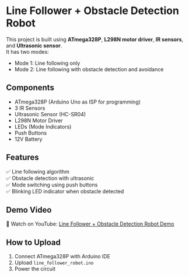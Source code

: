 # Line Follower + Obstacle Detection Robot

This project is built using **ATmega328P**, **L298N motor driver**, **IR sensors**, and **Ultrasonic sensor**.  
It has two modes:
- Mode 1: Line following only
- Mode 2: Line following with obstacle detection and avoidance

## Components
- ATmega328P (Arduino Uno as ISP for programming)
- 3 IR Sensors
- Ultrasonic Sensor (HC-SR04)
- L298N Motor Driver
- LEDs (Mode Indicators)
- Push Buttons
- 12V Battery

## Features
✅ Line following algorithm  
✅ Obstacle detection with ultrasonic  
✅ Mode switching using push buttons  
✅ Blinking LED indicator when obstacle detected  

## Demo Video
🎥 Watch on YouTube: [Line Follower + Obstacle Detection Robot Demo](https://youtu.be/BfAS1bsCjy8?si=ceyuHvanCR6PKe_F)

## How to Upload
1. Connect ATmega328P with Arduino IDE
2. Upload `line_follower_robot.ino`
3. Power the circuit

